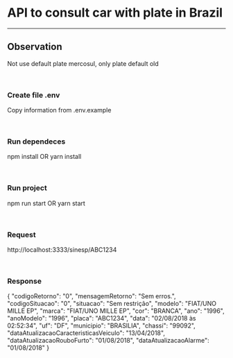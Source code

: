 <h1>API to consult car with plate in Brazil</h1>
<hr>

<h2>Observation</h2>
<p>Not use default plate mercosul, only plate default old</p>

<br>

<h3>Create file .env</h3>
<p>
Copy information from .env.example
</p>

<br>

<h3>Run dependeces</h3>
<p>
npm install OR yarn install
</p>

<br>

<h3>Run project</h3>
<p>
npm run start OR yarn start
</p>

<br>

<h3>Request</h3>
<p>
http://localhost:3333/sinesp/ABC1234
</p>

<br>

<h3>Response</h3>
<p>
{
    "codigoRetorno":                         "0",
    "mensagemRetorno":                       "Sem erros.",
    "codigoSituacao":                        "0",
    "situacao":                              "Sem restrição",
    "modelo":                                "FIAT/UNO MILLE EP",
    "marca":                                 "FIAT/UNO MILLE EP",
    "cor":                                   "BRANCA",
    "ano":                                   "1996",
    "anoModelo":                             "1996",
    "placa":                                 "ABC1234",
    "data":                                  "02/08/2018 às 02:52:34",
    "uf":                                    "DF",
    "municipio":                             "BRASILIA",
    "chassi":                                "99092",
    "dataAtualizacaoCaracteristicasVeiculo": "13/04/2018",
    "dataAtualizacaoRouboFurto":             "01/08/2018",
    "dataAtualizacaoAlarme":                 "01/08/2018"
}
</p>
